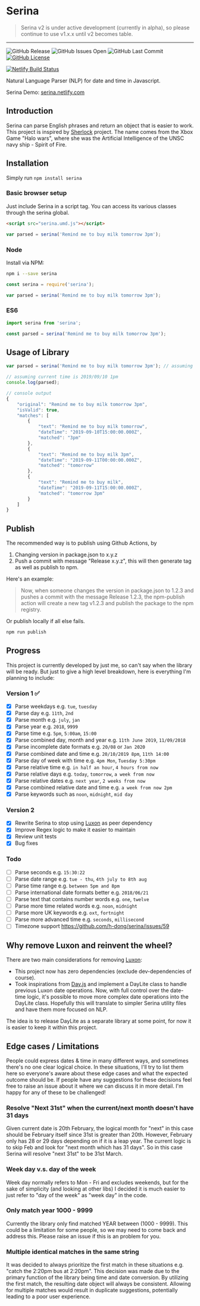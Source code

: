 # Serina

> Serina v2 is under active development (currently in alpha), so please continue to use v1.x.x until v2 becomes table.

---

![GitHub Release](https://img.shields.io/github/release/h-dong/serina.svg)
![GitHub Issues Open](https://img.shields.io/github/issues-raw/h-dong/serina.svg)
![GitHub Last Commit](https://img.shields.io/github/last-commit/h-dong/serina.svg)
[![GitHub License](https://img.shields.io/github/license/h-dong/serina.svg)](./LICENSE)

[![Netlify Build Status](https://api.netlify.com/api/v1/badges/debe4f89-718a-43de-b3b7-0b791ae709fe/deploy-status)](https://app.netlify.com/sites/serina/deploys)

Natural Language Parser (NLP) for date and time in Javascript.

Serina Demo: [serina.netlify.com](https://serina.netlify.com)

## Introduction

Serina can parse English phrases and return an object that is easier to work. This project is inspired by [Sherlock](!<https://github.com/neilgupta/Sherlock>) project. The name comes from the Xbox Game "Halo wars", where she was the Artificial Intelligence of the UNSC navy ship - Spirit of Fire.

## Installation

Simply run `npm install serina`

### Basic browser setup

Just include Serina in a script tag. You can access its various classes through the serina global.

```html
<script src="serina.umd.js"></script>
```

```js
var parsed = serina('Remind me to buy milk tomorrow 3pm');
```

### Node

Install via NPM:

```bash
npm i --save serina
```

```js
const serina = require('serina');

var parsed = serina('Remind me to buy milk tomorrow 3pm');
```

### ES6

```js
import serina from 'serina';

const parsed = serina('Remind me to buy milk tomorrow 3pm');
```

## Usage of Library

```js
var parsed = serina('Remind me to buy milk tomorrow 3pm'); // assuming it is currently 29th Oct 2017

// assuming current time is 2019/09/10 1pm
console.log(parsed);
```

```js
// console output
{
    "original": "Remind me to buy milk tomorrow 3pm",
    "isValid": true,
    "matches": [
        {
            "text": "Remind me to buy milk tomorrow",
            "dateTime": "2019-09-10T15:00:00.000Z",
            "matched": "3pm"
        },
        {
            "text": "Remind me to buy milk 3pm",
            "dateTime": "2019-09-11T00:00:00.000Z",
            "matched": "tomorrow"
        },
        {
            "text": "Remind me to buy milk",
            "dateTime": "2019-09-11T15:00:00.000Z",
            "matched": "tomorrow 3pm"
        }
    ]
}
```

## Publish

The recommended way is to publish using Github Actions, by

1. Changing version in package.json to x.y.z
2. Push a commit with message "Release x.y.z", this will then generate tag as well as publish to npm.

Here's an example:

> Now, when someone changes the version in package.json to 1.2.3 and pushes a commit with the message Release 1.2.3, the npm-publish action will create a new tag v1.2.3 and publish the package to the npm registry.

Or publish locally if all else fails.

```bash
npm run publish
```

## Progress

This project is currently developed by just me, so can't say when the library will be ready. But just to give a high level breakdown, here is everything I'm planning to include:

### Version 1 ✅

- [x] Parse weekdays e.g. `tue`, `tuesday`
- [x] Parse day e.g. `11th`, `2nd`
- [x] Parse month e.g. `july`, `jan`
- [x] Parse year e.g. `2018`, `9999`
- [x] Parse time e.g. `5pm`, `5:00am`, `15:00`
- [x] Parse combined day, month and year e.g. `11th June 2019`, `11/09/2018`
- [x] Parse incomplete date formats e.g. `20/08` or `Jan 2020`
- [x] Parse combined date and time e.g. `20/10/2019 8pm`, `11th 14:00`
- [x] Parse day of week with time e.g. `4pm Mon`, `Tuesday 5:30pm`
- [x] Parse relative time e.g. `in half an hour`, `4 hours from now`
- [x] Parse relative days e.g. `today`, `tomorrow`, `a week from now`
- [x] Parse relative dates e.g. `next year`, `2 weeks from now`
- [x] Parse combined relative date and time e.g. `a week from now 2pm`
- [x] Parse keywords such as `noon`, `midnight`, `mid day`

### Version 2

- [x] Rewrite Serina to stop using [Luxon](https://moment.github.io/luxon) as peer dependency
- [x] Improve Regex logic to make it easier to maintain
- [x] Review unit tests
- [x] Bug fixes

### Todo

- [ ] Parse seconds e.g. `15:30:22`
- [ ] Parse date range e.g. `tue - thu`, `4th july to 8th aug`
- [ ] Parse time range e.g. `between 5pm and 8pm`
- [ ] Parse international date formats better e.g. `2018/06/21`
- [ ] Parse text that contains number words e.g. `one`, `twelve`
- [ ] Parse more time related words e.g. `noon`, `midnight`
- [ ] Parse more UK keywords e.g. `oxt`, `fortnight`
- [ ] Parse more advanced time e.g. `seconds`, `millisecond`
- [ ] Timezone support <https://github.com/h-dong/serina/issues/59>

## Why remove Luxon and reinvent the wheel?

There are two main considerations for removing [Luxon](https://moment.github.io/luxon):

- This project now has zero dependencies (exclude dev-dependencies of course).
- Took inspirations from [Day.js](https://day.js.org/) and implement a DayLite class to handle previous Luxon date operations. Now, with full control over the date-time logic, it's possible to move more complex date operations into the DayLite class. Hopefully this will translate to simpler Serina utility files and have them more focused on NLP.

The idea is to release DayLite as a separate library at some point, for now it is easier to keep it within this project.

## Edge cases / Limitations

People could express dates & time in many different ways, and sometimes there's no one clear logical choice. In these situations, I'll try to list them here so everyone's aware about these edge cases and what the expected outcome should be. If people have any suggestions for these decisions feel free to raise an issue about it where we can discuss it in more detail. I'm happy for any of these to be challenged!

### Resolve "Next 31st" when the current/next month doesn't have 31 days

Given current date is 20th February, the logical month for "next" in this case should be February itself since 31st is greater than 20th. However, February only has 28 or 29 days depending on if it is a leap year. The current logic is to skip Feb and look for "next month which has 31 days". So in this case Serina will resolve "next 31st" to be 31st March.

### Week day v.s. day of the week

Week day normally refers to Mon - Fri and excludes weekends, but for the sake of simplicity (and looking at other libs) I decided it is much easier to just refer to "day of the week" as "week day" in the code.

### Only match year 1000 - 9999

Currently the library only find matched YEAR between (1000 - 9999). This could be a limitation for some people, so we may need to come back and address this. Please raise an issue if this is an problem for you.

### Multiple identical matches in the same string

It was decided to always prioritize the first match in these situations e.g. "catch the 2:20pm bus at 2:20pm". This decision was made due to the primary function of the library being time and date conversion. By utilizing the first match, the resulting date object will always be consistent. Allowing for multiple matches would result in duplicate suggestions, potentially leading to a poor user experience.
